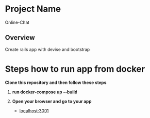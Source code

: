 # Project Name
Online-Chat

## Overview
Create rails app with devise and bootstrap

# Steps how to run app from docker

**Clone this repository and then follow these steps**

1. **run docker-compose up --build**

2. **Open your browser and go to your app**
   - [localhost:3001](http://localhost:3001/)

